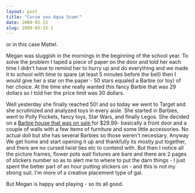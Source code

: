 ```yaml
---
layout: post
title: "Curse you Aqua Scum!"
date: 2009-05-15
slug: 2009-05-15-1
---
```


or in this case Mattel.  

Megan was sluggish in the mornings in the beginning of the school year.  To solve the problem I taped a piece of paper on the door and told her each time I didn&apos;t have to remind her to hurry up and do everything and we made it to school with time to spare (at least 5 minutes before the bell) then I would give her a star on the paper - 50 stars equaled a Barbie (or toy) of her choice.  At the time she really wanted this fancy Barbie that was 29 dollars so I told her the price limit was 30 dollars.  

Well yesterday she finally reached 50!  and so today we went to Target and she scrutinized and analyzed toys in every aisle.  She started in Barbies, went to Polly Pockets, fancy toys, Star Wars, and finally Legos.  She decided on a  [ Barbie house that was on sale ](http://www.amazon.com/Barbie-L9487-BarbieÂ®-My-House/dp/B000W9OYKQ/ref=sr_1_1?ie=UTF8&s=toys-and-games&qid=1242431394&sr=1-1)  for $29.99- basically a front door and a couple of walls with a few items of furniture and some little accessories.   No actual doll but she has several Barbies so those weren&apos;t necessary.  Anyway We get home and start opening it up and thankfully its mostly put together, and there are no cursed twist ties etc to contend with.  But then I notice all the picture frames, flower pots wall fixtures are bare and there are 2 pages of stickers number so as to alert me to where to put the darn things - I just spent the better part of an hour putting stickers on - and this is not my strong suit.  I&apos;m more of a creative placement type of gal.

But Megan is happy and playing  - so its all good.
